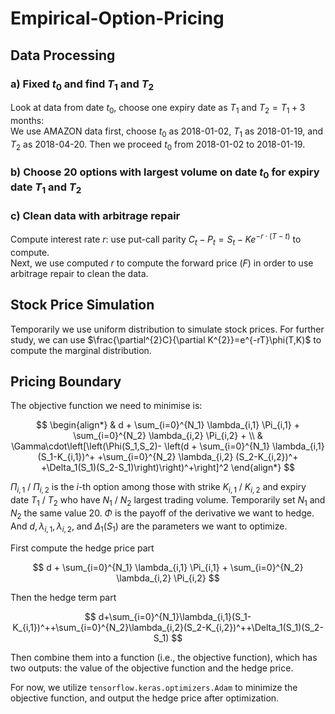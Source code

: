 # Empirical-Option-Pricing

## Data Processing
### a) Fixed $t_0$ and find $T_1$ and $T_2$
Look at data from date $t_0$, choose one expiry date as $T_1$ and $T_2 = T_1 + 3$ months:  
We use AMAZON data first, choose $t_0$ as 2018-01-02, $T_1$ as 2018-01-19, and $T_2$ as 2018-04-20. Then we proceed $t_0$ from 2018-01-02 to 2018-01-19.

### b) Choose 20 options with largest volume on date $t_0$ for expiry date $T_1$ and $T_2$

### c) Clean data with arbitrage repair
Compute interest rate $r$: use put-call parity $C_{t}-P_{t}=S_{t}-Ke^{-r\cdot(T-t)}$ to compute.  
Next, we use computed $r$ to compute the forward price ($F$) in order to use arbitrage repair to clean the data.

## Stock Price Simulation  
Temporarily we use uniform distribution to simulate stock prices. For further study, we can use $\frac{\partial^{2}C}{\partial K^{2}}=e^{-rT}\phi(T,K)$ to compute the marginal distribution.

## Pricing Boundary
The objective function we need to minimise is:

$$
\begin{align*}
    & d + \sum_{i=0}^{N_1} \lambda_{i,1} \Pi_{i,1} + \sum_{i=0}^{N_2} \lambda_{i,2} \Pi_{i,2} + \\
    & \Gamma\cdot\left[\left(\Phi(S_1,S_2)- \left(d + \sum_{i=0}^{N_1} \lambda_{i,1}(S_1-K_{i,1})^+ +\sum_{i=0}^{N_2} \lambda_{i,2} (S_2-K_{i,2})^+ +\Delta_1(S_1)(S_2-S_1)\right)\right)^+\right]^2
\end{align*}
$$

$\Pi_{i,1}$ / $\Pi_{i,2}$ is the $i$-th option among those with strike $K_{i,1}$ / $K_{i,2}$ and expiry date $T_1$ / $T_2$ who have $N_1$ / $N_2$ largest trading volume. Temporarily set $N_1$ and $N_2$ the same value 20. $\Phi$ is the payoff of the derivative we want to hedge. And $d, \lambda_{i,1}, \lambda_{i,2},$ and $\Delta_1(S_1)$ are the parameters we want to optimize.

First compute the hedge price part 

$$
d + \sum_{i=0}^{N_1} \lambda_{i,1} \Pi_{i,1} + \sum_{i=0}^{N_2} \lambda_{i,2} \Pi_{i,2}
$$

Then the hedge term part 

$$ 
d+\sum_{i=0}^{N_1}\lambda_{i,1}(S_1-K_{i,1})^++\sum_{i=0}^{N_2}\lambda_{i,2}(S_2-K_{i,2})^++\Delta_1(S_1)(S_2-S_1)
$$

Then combine them into a function (i.e., the objective function), which has two outputs: the value of the objective function and the hedge price.

For now, we utilize `tensorflow.keras.optimizers.Adam` to minimize the objective function, and output the hedge price after optimization.
